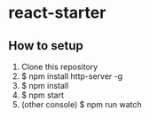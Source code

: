 # react-starter

## How to setup

1. Clone this repository
2. $ npm install http-server -g
3. $ npm install
4. $ npm start
4. (other console) $ npm run watch
